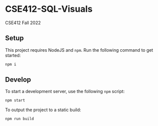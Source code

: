 # CSE412-SQL-Visuals

CSE412 Fall 2022

## Setup
This project requires NodeJS and `npm`. Run the following command to get started:
```sh
npm i
```

## Develop
To start a development server, use the following `npm` script:
```sh
npm start
```

To output the project to a static build:
```sh
npm run build
```